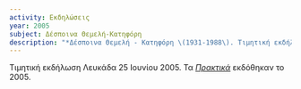 ```yaml
---
activity: Εκδηλώσεις
year: 2005
subject: Δέσποινα Θεμελή-Κατηφόρη
description: "*Δέσποινα Θεμελή - Κατηφόρη \(1931-1988\). Τιμητική εκδήλωση,* Λευκάδα 25 Ιουνίου 2005. Τα [*Πρακτικά*](/publications/epetiaka-afierwmata/despoina_themelh_kathforh.html) εκδόθηκαν το 2005."
---
```


Τιμητική εκδήλωση Λευκάδα 25 Ιουνίου 2005. Τα [*Πρακτικά*](/publications/epetiaka-afierwmata/despoina_themelh_kathforh.html) εκδόθηκαν το 2005.
